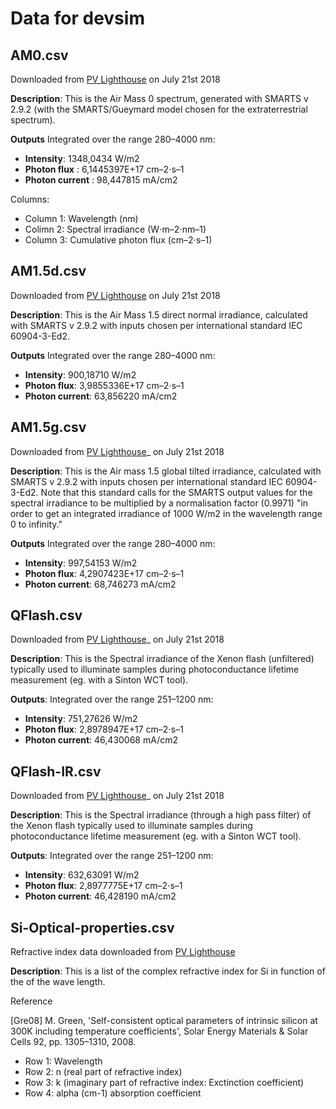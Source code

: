 # Data for devsim

## AM0.csv

Downloaded from [PV Lighthouse](https://www2.pvlighthouse.com.au/resources/optics/spectrum%20library/spectrum%20library.aspx) on July 21st 2018

**Description**: This is the Air Mass 0 spectrum, generated with SMARTS v 2.9.2 (with the SMARTS/Gueymard model chosen for the extraterrestrial spectrum).

**Outputs** Integrated over the range  280–4000 nm:

- **Intensity**: 1348,0434  W/m2
- **Photon flux** : 6,1445397E+17   cm–2⋅s–1
- **Photon current** : 98,447815    mA/cm2

Columns:
- Column 1: Wavelength (nm)
- Colimn 2: Spectral irradiance (W⋅m–2⋅nm–1)
- Column 3: Cumulative photon flux (cm–2⋅s–1)

## AM1.5d.csv

Downloaded from [PV Lighthouse](https://www2.pvlighthouse.com.au/resources/optics/spectrum%20library/spectrum%20library.aspx) on July 21st 2018

**Description**: This is the Air Mass 1.5 direct normal irradiance, calculated with SMARTS v 2.9.2 with inputs chosen per international standard IEC 60904-3-Ed2.

**Outputs** Integrated over the range  280–4000 nm:

- **Intensity**: 900,18710   W/m2
- **Photon flux**: 3,9855336E+17   cm–2⋅s–1
- **Photon current**: 63,856220   mA/cm2

## AM1.5g.csv

Downloaded from [PV Lighthouse](https://www2.pvlighthouse.com.au/resources/optics/spectrum%20library/spectrum%20library.aspx)_ on July 21st 2018

**Description**: This is the Air mass 1.5 global tilted irradiance, calculated with SMARTS v 2.9.2 with inputs chosen per international standard IEC 60904-3-Ed2. Note that this standard calls for the SMARTS output values for the spectral irradiance to be multiplied by a normalisation factor (0.9971) "in order to get an integrated irradiance of 1000 W/m2 in the wavelength range 0 to infinity."

**Outputs** Integrated over the range 280–4000 nm:

- **Intensity**: 997,54153   W/m2
- **Photon flux**: 4,2907423E+17   cm–2⋅s–1
- **Photon current**: 68,746273   mA/cm2

## QFlash.csv

Downloaded from [PV Lighthouse](https://www2.pvlighthouse.com.au/resources/optics/spectrum%20library/spectrum%20library.aspx)_ on July 21st 2018

**Description**: This is the Spectral irradiance of the Xenon flash (unfiltered) typically used to illuminate samples during photoconductance lifetime measurement (eg. with a Sinton WCT tool).

**Outputs**: Integrated over the range 251–1200 nm:

- **Intensity**: 751,27626  W/m2
- **Photon flux**: 2,8978947E+17    cm–2⋅s–1
- **Photon current**: 46,430068     mA/cm2

## QFlash-IR.csv

Downloaded from [PV Lighthouse](https://www2.pvlighthouse.com.au/resources/optics/spectrum%20library/spectrum%20library.aspx)_ on July 21st 2018

**Description**: This is the    Spectral irradiance (through a high pass filter) of the Xenon flash typically used to illuminate samples during photoconductance lifetime measurement (eg. with a Sinton WCT tool).

**Outputs**: Integrated over the range 251–1200 nm:

- **Intensity**: 632,63091  W/m2
- **Photon flux**: 2,8977775E+17    cm–2⋅s–1
- **Photon current**: 46,428190     mA/cm2


## Si-Optical-properties.csv

Refractive index data downloaded from [PV Lighthouse](https://www2.pvlighthouse.com.au/resources/photovoltaic%20materials/refractive%20index/refractive%20index.aspx)

**Description**: This is a list of the complex refractive index for Si in function of the
of the wave length.

Reference

[Gre08] M. Green, 'Self-consistent optical parameters of intrinsic silicon at 300K including temperature coefficients', Solar Energy Materials & Solar Cells 92, pp. 1305–1310, 2008. 

- Row 1: Wavelength
- Row 2: n (real part of refractive index)
- Row 3: k (imaginary part of refractive index: Exctinction coefficient)
- Row 4: alpha (cm-1) absorption coefficient
